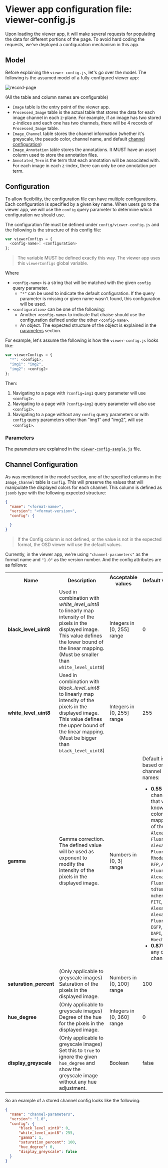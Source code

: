 # Viewer app configuration file: viewer-config.js

Upon loading the viewer app, it will make several requests for populating
the data for different portions of the page. To avoid hard coding the requests,
we've deployed a configuration mechanism in this app.

## Model

Before explaining the `viewer-config.js`, let's go over the model.
The following is the assumed model of a fully-configured viewer app:

![record-page](../resources/viewer-erd.png)

(All the table and column names are configurable)

- `Image` table is the entry point of the viewer app.
- `Processed_Image` table is the actual table that stores the data for each image channel
  in each z-plane. For example, if an image has two stored z-indices and each one has
  two channels, there will be 4 records of `Processed_Image` table.
- `Image_Channel` table stores the channel information (whether it's greyscale,
  the pseudo color, channel name, and default [channel configuration](#channel-configuration))
- `Image_Annotation` table stores the annotations. It MUST have an asset column used to store the annotation files.
- `Annotated_Term` is the term that each annotation will be associated with.
  For each image in each z-index, there can only be one annotation per term.

## Configuration

To allow flexibility, the configuration file can have multiple configurations.
Each configuration is specified by a given key name. When users go to
the viewer app, we will use the `config` query parameter to determine which
configuration we should use.

The configuration file must be defined under `config/viewer-config.js` and the following is the structure of this config file:
```javascript
var viewerConfigs = {
  <config-name>: <configuration>
};
```
> The variable MUST be defined exactly this way. The viewer app uses this `viewerConfigs` global variable.

Where
- `<config-name>` is a string that will be matched with the given `config` query parameter.
  - `"*"` can be used to indicate the default configuration. If the query parameter is missing or given name wasn't found, this configuration will be used.
- `<configuration>` can be one of the following:
  - Another `<config-name>` to indicate that chaise should use the configuration defined under the other `<config-name>`.
  - An object. The expected structure of the object is explained in the [parameters](#parameters) section.


For example, let's assume the following is how the `viewer-config.js` looks like:

```javascript
var viewerConfigs = {
  "*": <config1>,
  "img1": "img2",
  "img2": <config2>
};
```

Then:
1. Navigating to a page with `?config=img1` query parameter will use `<config2>`.
2. Navigating to a page with `?config=img2` query parameter will also use `<config2>`.
3. Navigating to a page without any `config` query parameters or with `config`
query parameters other than "img1" and "img2", will use `<config1>`.

### Parameters

The parameters are explained in the [`viewer-config-sample.js`](https://github.com/informatics-isi-edu/chaise/tree/master/config/viewer-config-sample.js) file.

## Channel Configuration

As was mentioned in the model section, one of the specified columns in the
`Image_Channel` table is `Config`. This will preserve the values that
will manipulate the displayed colors for each channel. This column is defined as
`jsonb` type with the following expected structure:

```json
{
  "name": "<format-name>",
  "version": "<format-version>",
  "config": {

  }
}

```
> If the Config column is not defined, or the value is not in the expected format, the OSD viewer will use the default values.

Currently, in the viewer app, we're using `"channel-parameters"` as the format name and `"1.0"`
as the version number. And the config attributes are as follows:

<table>
    <tbody>
        <tr>
            <th>Name</th>
            <th>Description</th>
            <th>Acceptable values</th>
            <th>Default value</th>
        </tr>
        <tr>
            <td><strong>black_level_uint8</strong></td>
            <td>
                Used in combination with <em>white_level_uint8</em> to linearly map
                intensity of the pixels in the displayed image. This value defines
                the lower bound of the linear mapping.</br>
                (Must be smaller than <code>white_level_uint8</code>)
            </td>
            <td>Integers in [0, 255] range</td>
            <td>0</td>
        </tr>
        <tr>
            <td><strong>white_level_uint8</strong></td>
            <td>
                Used in combination with <em>black_level_uint8</em> to linearly map
                intensity of the pixels in the displayed image. This value defines
                the upper bound of the linear mapping. </br>
                (Must be bigger than <code>black_level_uint8</code>)
            </td>
            <td>Integers in [0, 255] range</td>
            <td>255</td>
        </tr>
        <tr>
            <td><strong>gamma</strong></td>
            <td>
                Gamma correction. The defined value will be used as
                exponent to modify the intensity of the pixels in the displayed image.
            </td>
            <td>Numbers in [0, 3] range</td>
            <td>
                Default is set based on the channel names:
                <ul>
                    <li>
                        <strong>0.55</strong> for channels that we know the color mapping of them: </br>
                        <code>Alexa Fluor 633</code>, <code>Alexa Fluor 647</code>,
                        <code>Rhodamine</code>, <code>RFP</code>, <code>Alexa Fluor 555</code>, <code>Alexa Fluor 594</code>, <code>tdTomato</code>, <code>mcherry</code>,
                        <code>FITC</code>, <code>Alexa 488</code>, <code>Alexa Fluor 488</code>, <code>EGFP</code>, <code>DAPI</code>, <code>Hoechst</code>
                    </li>
                    <li>
                        <strong>0.875</strong> for any other channels
                    </li>
                </ul>
             </td>
        </tr>
        <tr>
            <td><strong>saturation_percent</strong></td>
            <td>
                (Only applicable to greyscale images) </br>
                Saturation of the pixels in the displayed image.
            </td>
            <td>Numbers in [0, 100] range</td>
            <td>100</td>
        </tr>
        <tr>
            <td><strong>hue_degree</strong></td>
            <td>
                (Only applicable to greyscale images) </br>
                Degree of the hue for the pixels in the displayed image.
            </td>
            <td>Integers in [0, 360] range</td>
            <td>0</td>
        </tr>
        <tr>
            <td><strong>display_greyscale</strong></td>
            <td>
                (Only applicable to greyscale images) </br>
                Set this to <code>true</code> to ignore the given <code>hue_degree</code> and show the
                greyscale image without any hue adjustment.
            </td>
            <td>Boolean</td>
            <td>false</td>
        </tr>
    </tbody>
</table>

So an example of a stored channel config looks like the following:

```json
{
  "name": "channel-parameters",
  "version": "1.0",
  "config": {
      "black_level_uint8": 0,
      "white_level_uint8": 255,
      "gamma": 1,
      "saturation_percent": 100,
      "hue_degree": 0,
      "display_greyscale": false
  }
}
```
